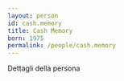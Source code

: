 ```yaml
---
layout: person
id: cash.memory
title: Cash Memory
born: 1975
permalink: /people/cash.memory
---
```


Dettagli della persona 